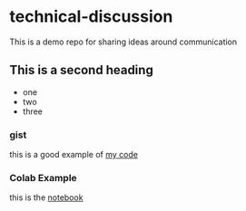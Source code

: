 # technical-discussion
This is a demo repo for sharing ideas around communication

## This is a second heading

* one
* two
* three

### gist 
this is a good example of [my code](https://gist.github.com/gforce1999/8d958a7307456b7a32cd9aa9e482e65d)

### Colab Example

this is the [notebook](https://github.com/gforce1999/technical-discussion/blob/main/technical_docs.ipynb)
